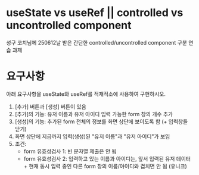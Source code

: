 # useState vs useRef || controlled vs uncontrolled component  
성구 코치님께 250612날 받은 간단한 controlled/uncontrolled component 구분 연습 과제

# 요구사항
아래 요구사항을 useState와 useRef를 적재적소에 사용하여 구현하시오.
1. [추가] 버튼과 [생성] 버튼이 있음
2. [추가]의 기능: 유저 이름과 유저 아이디 입력 가능한 form 창의 개수 추가
3. [생성]의 기능: 추가된 form 전체의 정보를 화면 상단에 보이도록 함 (+ 입력창들 닫기)
4. 화면 상단에 지금까지 입력(생성)된 "유저 이름"과 "유저 아이디"가 보임
5. 조건:
   - form 유효성검사 1: 빈 문자열 제출은 안 됨
   - form 유효성검사 2: 입력하고 있는 이름과 아이디는, 앞서 입력된 유저 데이터 + 현재 동시 입력 중인 다른 form 창의 이름/아이디와 겹치면 안 됨 (유니크)
